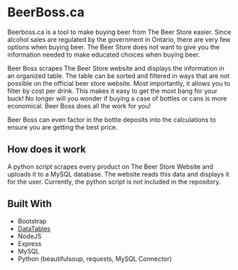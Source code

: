 # BeerBoss.ca

Beerboss.ca is a tool to make buying beer from The Beer Store easier. Since
alcohol sales are regulated by the government in Ontario, there are very few
options when buying beer. The Beer Store does not want to give you the
information needed to make educated choices when buying beer.

Beer Boss scrapes The Beer Store website and displays the information in an
organized table. The table can be sorted and filtered in ways that are not
possible on the official beer store website. Most importantly, it allows
you to filter by cost per drink. This makes it easy to get the most bang for
your buck! No longer will you wonder if buying a case of bottles or cans is more
economical. Beer Boss does all the work for you!

Beer Boss can even factor in the bottle deposits into the calculations to ensure
you are getting the best price.

## How does it work

A python script scrapes every product on The Beer Store Website and uploads it
to a MySQL database. The website reads this data and displays it for the user.
Currently, the python script is not included in the repository.

## Built With

* Bootstrap
* [DataTables](https://github.com/DataTables/DataTables)
* NodeJS
* Express
* MySQL
* Python (beautifulsoup, requests, MySQL Connector)
